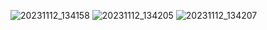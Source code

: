 ![20231112_134158](https://github.com/hafsaa05/PfFall-23/assets/142868426/883191a4-13ca-4641-9882-ba2147b70f55)
![20231112_134205](https://github.com/hafsaa05/PfFall-23/assets/142868426/4c28ff78-1fd4-4c2d-9d5d-0b2a21831452)
![20231112_134207](https://github.com/hafsaa05/PfFall-23/assets/142868426/46c423df-e788-47e0-92fe-043673f0b797)
